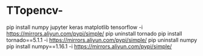 # TTopencv-
pip install numpy jupyter keras matplotlib tensorflow -i https://mirrors.aliyun.com/pypi/simple/
pip uninstall tornado
pip install tornado==5.1.1 -i https://mirrors.aliyun.com/pypi/simple/
pip uninstall numpy
pip install numpy==1.16.1 -i https://mirrors.aliyun.com/pypi/simple/

